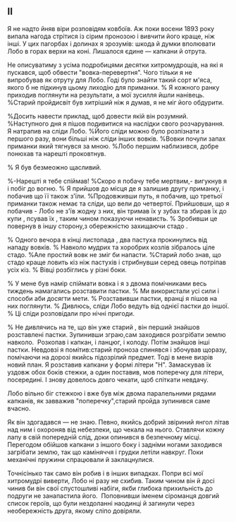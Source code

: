 ## II

Я не надто йняв віри розповідям ковбоїв.
Аж поки восени 1893 року випала нагода стрітися із сірим пронозою і вивчити його краще, ніж інші.
У цих пагорбах і долинах я зрозумів: шкода й думки вполювати Лобо в горах верхи на коні.
Лишалося єдине — капкани й отрута.

Не описуватиму з усіма подробицями десятки хитромудрощів, на які я пускався, щоб обвести "вовка-перевертня".
Чого тільки я не випробував як отруту для Лобо.
Годі було знайти такий сорт м'яса, якого б не підкинув цьому лиходію для приманки.
% Я кожного ранку приходив поглянути на результати, а мої зусилля йшли нанівець.
%Старий пройдисвіт був хитріший ніж я думав, я не міг його обдурити.

%Досить навести приклад, щоб довести якій він розумний.
%Наступного дня я пішов подивитися на наслідки свого розчарування.
Я натрапив на сліди Лобо.
%Його сліди можно було розпізнати з першого разу, вони більші ніж сліди інших вовків.
%Вовки почули запах приманки який тягнувся за мною.
%Лобо першим наблизився, добре понюхав та нарешті проковтнув.

% Я був безмеожно щасливий.

%-Нарешті я тебе спіймав!
%Скоро я побачу тебе мертвим,- вигукнув я і побіг до вогню.
% Я прийшов до місця де я залишив другу приманку, і побачив що її також з'їли.
%Продовживши путь, я побачив, що третьої приманки також немає та сліди, що вели до четвертої.
Прийшовши, що я побачив - Лобо не з'їв жодну з них, він тримав їх у зубах та збирав їх до купи , псував їх , таким чином показуючи ненависть.
% Зробивши це повернув в іншу сторону,з обережністю захищаючи стадо .

% Одного вечора в кінці листопада , два пастуха прокинулись від нападу вовків.
% Навколо мудрих та хоробрих козлів зібралось ціле стадо.
%Але простий вовк не зміг би напасти.
%Старий лобо знав, що стадо краще ловить кіз ніж пастухів і стрибнувши серед овець потріпав усіх кіз.
% Вівці розбіглись у різні боки.

% У мене був намір спіймати вовка і я з двома помічниками весь тиждень намагались розставити пастки.
% Ми використали усі сили і способи аби досягти мети.
% Розставивши пастки, вранці я пішов на них поглянути.
% Дивлюсь, сліди Лобо ведуть від однієї пастки до іншої.
% Ці сліди розповідали про нічні пригоди.

% Не дивлячись на те, що він уже старий , він перший знайшов розставлені пастки.
Зупинивши зграю,сам заходився розгрібати землю навколо.
 Розкопав і капкан, і ланцюг, і колоду.
Потім знайшов інші пастки.
Невдовзі я помітив:старий проноза спинявся і збочував щоразу, помічаючи на дорозі якийсь підозрілий предмет.
Тоді в мене визрів новий план.
Я розставив капкани у формі літери "Н". Замаскував їх уздовж обох боків стежки, а один поставив, мов поперечку для літери, посередині.
І знову довелось довго чекати, щоб спіткати невдачу.

Лобо вільно біг стежкою і вже був між двома паралельними рядами капканів, як завважив "поперечку",старий пройда зупинився саме вчасно.

Як він здогадався — не знаю.
Певно, якийсь добрий звіриний янгол літав над ним і охороняв від небезпеки, що чекала на нього.
Ставлячи кожну лапу в свій попередній слід, доки опинився в безпечному місці.
Перегодом обійшов капкани з іншого боку і задніми ногами заходився загрібати землю, так що каміняччя і грудки летіли навкруг.
Поки механічні пружини спрацювали й заклацнулися.

Точнісінько так само він робив і в інших випадках.
Попри всі мої хитромудрі виверти, Лобо ні разу не схибив.
Таким чином він й досі чинив би він свої спустошливі набіги, якби глибока прихильність до подруги не занапастила його.
 Поповнивши іменем сіроманця довгий список героїв, що були нездоланні наодинці й загинули через необережність друга, якому сліпо довіряли.
